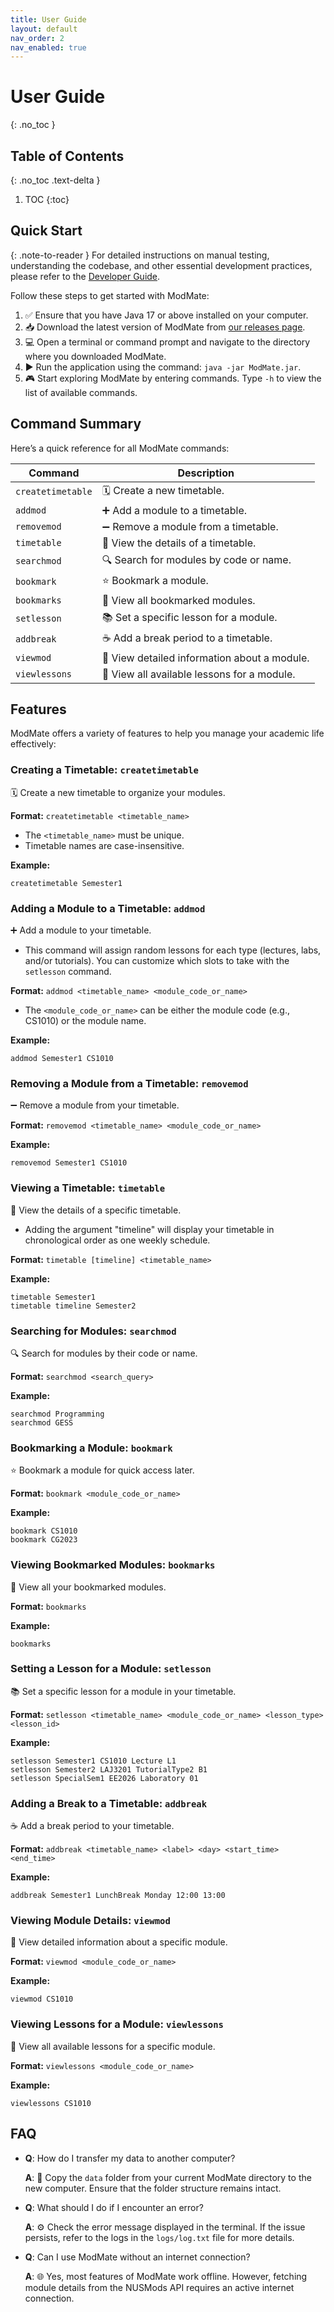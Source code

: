 ```yaml
---
title: User Guide
layout: default
nav_order: 2
nav_enabled: true
---
```


# User Guide
{: .no_toc }

## Table of Contents
{: .no_toc .text-delta }

1. TOC
{:toc}

## Quick Start

{: .note-to-reader }
For detailed instructions on manual testing, understanding the codebase, and other essential development practices, please refer to the [Developer Guide](DeveloperGuide.md).

Follow these steps to get started with ModMate:

1. ✅ Ensure that you have Java 17 or above installed on your computer.
2. 📥 Download the latest version of ModMate from [our releases page](https://github.com/AY2425S2-CS2113-W12-1/tp/releases).
3. 💻 Open a terminal or command prompt and navigate to the directory where you downloaded ModMate.
4. ▶️ Run the application using the command: `java -jar ModMate.jar`.
5. 🎮 Start exploring ModMate by entering commands. Type `-h` to view the list of available commands.

## Command Summary

Here’s a quick reference for all ModMate commands:

| Command                     | Description                                      |
|-----------------------------|--------------------------------------------------|
| `createtimetable`           | 🗓️ Create a new timetable.                      |
| `addmod`                    | ➕ Add a module to a timetable.                  |
| `removemod`                 | ➖ Remove a module from a timetable.             |
| `timetable`                 | 👀 View the details of a timetable.             |
| `searchmod`                 | 🔍 Search for modules by code or name.          |
| `bookmark`                  | ⭐ Bookmark a module.                            |
| `bookmarks`                 | 📑 View all bookmarked modules.                 |
| `setlesson`                 | 📚 Set a specific lesson for a module.          |
| `addbreak`                  | ☕ Add a break period to a timetable.            |
| `viewmod`                   | 📖 View detailed information about a module.    |
| `viewlessons`               | 📝 View all available lessons for a module.     |

## Features

ModMate offers a variety of features to help you manage your academic life effectively:

### Creating a Timetable: `createtimetable`

🗓️ Create a new timetable to organize your modules.

**Format:** `createtimetable <timetable_name>`

- The `<timetable_name>` must be unique.
- Timetable names are case-insensitive.

**Example:**
```
createtimetable Semester1
```

### Adding a Module to a Timetable: `addmod`

➕ Add a module to your timetable.

- This command will assign random lessons for each type (lectures, labs, and/or tutorials). 
You can customize which slots to take with the `setlesson` command.

**Format:** `addmod <timetable_name> <module_code_or_name>`

- The `<module_code_or_name>` can be either the module code (e.g., CS1010) or the module name.

**Example:**
```
addmod Semester1 CS1010
```

### Removing a Module from a Timetable: `removemod`

➖ Remove a module from your timetable.

**Format:** `removemod <timetable_name> <module_code_or_name>`

**Example:**
```
removemod Semester1 CS1010
```

### Viewing a Timetable: `timetable`

👀 View the details of a specific timetable.

- Adding the argument "timeline" will display your timetable in chronological order as one weekly schedule.

**Format:** `timetable [timeline] <timetable_name>`

**Example:**
```
timetable Semester1
timetable timeline Semester2
```

### Searching for Modules: `searchmod`

🔍 Search for modules by their code or name.

**Format:** `searchmod <search_query>`

**Example:**
```
searchmod Programming
searchmod GESS
```

### Bookmarking a Module: `bookmark`

⭐ Bookmark a module for quick access later.

**Format:** `bookmark <module_code_or_name>`

**Example:**
```
bookmark CS1010
bookmark CG2023
```

### Viewing Bookmarked Modules: `bookmarks`

📑 View all your bookmarked modules.

**Format:** `bookmarks`

**Example:**
```
bookmarks
```

### Setting a Lesson for a Module: `setlesson`

📚 Set a specific lesson for a module in your timetable.

**Format:** `setlesson <timetable_name> <module_code_or_name> <lesson_type> <lesson_id>`

**Example:**
```
setlesson Semester1 CS1010 Lecture L1
setlesson Semester2 LAJ3201 TutorialType2 B1
setlesson SpecialSem1 EE2026 Laboratory 01
```

### Adding a Break to a Timetable: `addbreak`

☕ Add a break period to your timetable.

**Format:** `addbreak <timetable_name> <label> <day> <start_time> <end_time>`

**Example:**
```
addbreak Semester1 LunchBreak Monday 12:00 13:00
```

### Viewing Module Details: `viewmod`

📖 View detailed information about a specific module.

**Format:** `viewmod <module_code_or_name>`

**Example:**
```
viewmod CS1010
```

### Viewing Lessons for a Module: `viewlessons`

📝 View all available lessons for a specific module.

**Format:** `viewlessons <module_code_or_name>`

**Example:**
```
viewlessons CS1010
```

## FAQ

- **Q**: How do I transfer my data to another computer?

    **A**: 📂 Copy the `data` folder from your current ModMate directory to the new computer. Ensure that the folder structure remains intact.

- **Q**: What should I do if I encounter an error?

    **A**: ⚙️ Check the error message displayed in the terminal. If the issue persists, refer to the logs in the `logs/log.txt` file for more details.

- **Q**: Can I use ModMate without an internet connection?

    **A**: 🌐 Yes, most features of ModMate work offline. However, fetching module details from the NUSMods API requires an active internet connection.